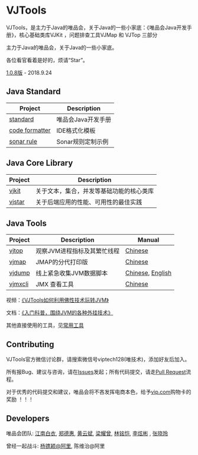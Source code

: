 # VJTools

VJTools，是主力于Java的唯品会，关于Java的一些小家底：《唯品会Java开发手册》，核心基础类库VJKit ，问题排查工具VJMap 和 VJTop 三部分

主力于Java的唯品会，关于Java的一些小家底。

各位看官看着是好的，烦请“Star”。

[1.0.8版](https://gitee.com/link?target=https%3A%2F%2Fgithub.com%2Fvipshop%2Fvjtools%2Freleases%2Ftag%2Fv.1.0.8) - 2018.9.24

## Java Standard

| Project                                                      | Description        |
| ------------------------------------------------------------ | ------------------ |
| [standard](https://gitee.com/link?target=https%3A%2F%2Fvipshop.github.io%2Fvjtools%2F%23%2Fstandard%2F) | 唯品会Java开发手册 |
| [code formatter](https://gitee.com/vipshop/VJTools/blob/master/standard/formatter) | IDE格式化模板      |
| [sonar rule](https://gitee.com/vipshop/VJTools/blob/master/standard/sonar-vj) | Sonar规则定制示例  |

## Java Core Library

| Project                                                      | Description                              |
| ------------------------------------------------------------ | ---------------------------------------- |
| [vjkit](https://gitee.com/vipshop/VJTools/blob/master/vjkit) | 关于文本，集合，并发等基础功能的核心类库 |
| [vjstar](https://gitee.com/vipshop/VJTools/blob/master/vjstar) | 关于后端应用的性能、可用性的最佳实践     |

## Java Tools

| Project                                                      | Description                 | Manual                                                       |
| ------------------------------------------------------------ | --------------------------- | ------------------------------------------------------------ |
| [vjtop](https://gitee.com/vipshop/VJTools/blob/master/vjtop) | 观察JVM进程指标及其繁忙线程 | [Chinese](https://gitee.com/vipshop/VJTools/blob/master/vjtop/README.md) |
| [vjmap](https://gitee.com/vipshop/VJTools/blob/master/vjmap) | JMAP的分代打印版            | [Chinese](https://gitee.com/vipshop/VJTools/blob/master/vjmap/README.md) |
| [vjdump](https://gitee.com/vipshop/VJTools/blob/master/vjdump) | 线上紧急收集JVM数据脚本     | [Chinese](https://gitee.com/vipshop/VJTools/blob/master/vjdump/README.md), [English](https://gitee.com/vipshop/VJTools/blob/master/vjdump/README_EN.md) |
| [vjmxcli](https://gitee.com/vipshop/VJTools/blob/master/vjmxcli) | JMX 查看工具                | [Chinese](https://gitee.com/vipshop/VJTools/blob/master/vjmxcli/README.md) |

视频：[《VJTools如何利用佛性技术玩转JVM》](https://gitee.com/link?target=http%3A%2F%2Fkai.vkaijiang.com%2Fproduct%2Fcourse%3FcourseID%3D120897)

文档：[《入门科普，围绕JVM的各种外挂技术》](https://gitee.com/link?target=https%3A%2F%2Fmp.weixin.qq.com%2Fs%2FcwU2rLOuwock048rKBz3ew)

其他直接使用的工具，见[常用工具](https://gitee.com/vipshop/VJTools/blob/master/docs/other/othertools.md)

## Contributing

VJTools官方微信讨论群，请搜索微信号viptech128(唯技术)，添加好友后加入。

所有报Bug、建议与咨询，请在[Issues](https://gitee.com/link?target=https%3A%2F%2Fgithub.com%2Fvipshop%2Fvjtools%2Fissues)发起；所有代码提交，请走[Pull Request](https://gitee.com/link?target=https%3A%2F%2Fgithub.com%2Fvipshop%2Fvjtools%2Fpulls)流程。

对于优秀的代码提交和建议，唯品会将不吝发挥电商本色，给予[vip.com](https://gitee.com/link?target=https%3A%2F%2Fwww.vip.com)购物卡的奖励 ！！！

## Developers

唯品会团队: [江南白衣](https://gitee.com/link?target=http%3A%2F%2Fcalvin1978.blogcn.com), [郑德惠](https://gitee.com/link?target=https%3A%2F%2Fgithub.com%2Fzhengdehui), [黄云斌](https://gitee.com/link?target=https%3A%2F%2Fgithub.com%2Fhuangyunbin), [梁耀曾](https://gitee.com/link?target=https%3A%2F%2Fgithub.com%2FAJ-Liang), [林铭恺](https://gitee.com/link?target=https%3A%2F%2Fgithub.com%2Facxlam), [李炫彬](https://gitee.com/link?target=https%3A%2F%2Fgithub.com%2Flixuanbin) , [张晓玲](https://gitee.com/link?target=https%3A%2F%2Fgithub.com%2Fhjzhangxiaoling)

曾经一起战斗: [杨镌颖@阿里](https://gitee.com/link?target=https%3A%2F%2Fgithub.com%2Fyangjuanying), 陈维治@阿里